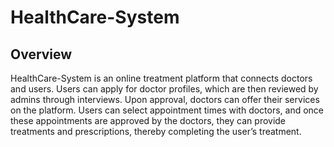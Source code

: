 # HealthCare-System
## Overview
HealthCare-System is an online treatment platform that connects doctors and users. Users can apply for doctor profiles, which are then reviewed by admins through interviews. Upon approval, doctors can offer their services on the platform. Users can select appointment times with doctors, and once these appointments are approved by the doctors, they can provide treatments and prescriptions, thereby completing the user’s treatment.
